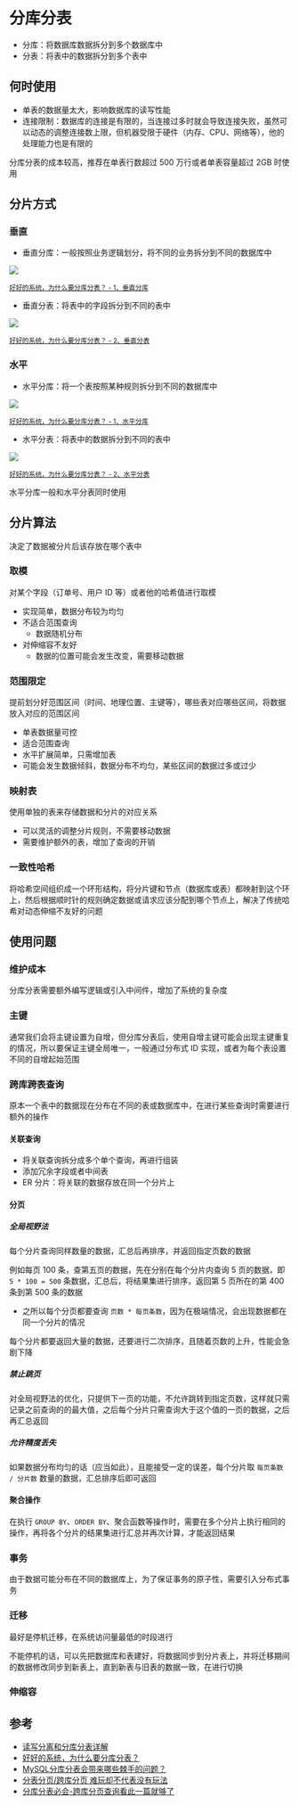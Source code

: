# 分库分表

- 分库：将数据库数据拆分到多个数据库中
- 分表：将表中的数据拆分到多个表中

## 何时使用

- 单表的数据量太大，影响数据库的读写性能
- 连接限制：数据库的连接是有限的，当连接过多时就会导致连接失败，虽然可以动态的调整连接数上限，但机器受限于硬件（内存、CPU、网络等），他的处理能力也是有限的

分库分表的成本较高，推荐在单表行数超过 500 万行或者单表容量超过 2GB 时使用

## 分片方式

### 垂直

- 垂直分库：一般按照业务逻辑划分，将不同的业务拆分到不同的数据库中

![](./md.assets/vertical_database.png)

<small>[好好的系统，为什么要分库分表？ - 1、垂直分库](https://www.cnblogs.com/chengxy-nds/p/16924305.html)</small>

- 垂直分表：将表中的字段拆分到不同的表中

![](./md.assets/vertical_table.png)

<small>[好好的系统，为什么要分库分表？ - 2、垂直分表](https://www.cnblogs.com/chengxy-nds/p/16924305.html)</small>

### 水平

- 水平分库：将一个表按照某种规则拆分到不同的数据库中

![](./md.assets/horizontal_database.png)

<small>[好好的系统，为什么要分库分表？ - 1、水平分库](https://www.cnblogs.com/chengxy-nds/p/16924305.html)</small>

- 水平分表：将表中的数据拆分到不同的表中

![](./md.assets/horizontal_table.png)

<small>[好好的系统，为什么要分库分表？ - 2、水平分表](https://www.cnblogs.com/chengxy-nds/p/16924305.html)</small>

水平分库一般和水平分表同时使用

## 分片算法

决定了数据被分片后该存放在哪个表中

### 取模

对某个字段（订单号、用户 ID 等）或者他的哈希值进行取模

- 实现简单，数据分布较为均匀
- 不适合范围查询
  - 数据随机分布
- 对伸缩容不友好
  - 数据的位置可能会发生改变，需要移动数据

### 范围限定

提前划分好范围区间（时间、地理位置、主键等），哪些表对应哪些区间，将数据放入对应的范围区间

- 单表数据量可控
- 适合范围查询
- 水平扩展简单，只需增加表
- 可能会发生数据倾斜，数据分布不均匀，某些区间的数据过多或过少

### 映射表

使用单独的表来存储数据和分片的对应关系

- 可以灵活的调整分片规则，不需要移动数据
- 需要维护额外的表，增加了查询的开销

### 一致性哈希

将哈希空间组织成一个环形结构，将分片键和节点（数据库或表）都映射到这个环上，然后根据顺时针的规则确定数据或请求应该分配到哪个节点上，解决了传统哈希对动态伸缩不友好的问题

## 使用问题

### 维护成本

分库分表需要额外编写逻辑或引入中间件，增加了系统的复杂度

### 主键

通常我们会将主键设置为自增，但分库分表后，使用自增主键可能会出现主键重复的情况，所以要保证主键全局唯一，一般通过分布式 ID 实现，或者为每个表设置不同的自增起始范围

### 跨库跨表查询

原本一个表中的数据现在分布在不同的表或数据库中，在进行某些查询时需要进行额外的操作

#### 关联查询

- 将关联查询拆分成多个单个查询，再进行组装
- 添加冗余字段或者中间表
- ER 分片：将关联的数据存放在同一个分片上

#### 分页

##### 全局视野法

每个分片查询同样数量的数据，汇总后再排序，并返回指定页数的数据

例如每页 100 条，查第五页的数据，先在分别在每个分片内查询 5 页的数据，即 `5 * 100 = 500` 条数据，汇总后，将结果集进行排序，返回第 5 页所在的第 400 条到第 500 条的数据

- 之所以每个分页都要查询 `页数 * 每页条数`，因为在极端情况，会出现数据都在同一个分片的情况

每个分片都要返回大量的数据，还要进行二次排序，且随着页数的上升，性能会急剧下降
  
##### 禁止跳页

对全局视野法的优化，只提供下一页的功能，不允许跳转到指定页数，这样就只需记录之前查询的的最大值，之后每个分片只需查询大于这个值的一页的数据，之后再汇总返回

##### 允许精度丢失

如果数据分布均匀的话（应当如此），且能接受一定的误差，每个分片取 `每页条数 / 分片数` 数量的数据，汇总排序后即可返回

#### 聚合操作

在执行 `GROUP BY`、`ORDER BY`、聚合函数等操作时，需要在多个分片上执行相同的操作，再将各个分片的结果集进行汇总并再次计算，才能返回结果

### 事务

由于数据可能分布在不同的数据库上，为了保证事务的原子性，需要引入分布式事务

### 迁移

最好是停机迁移，在系统访问量最低的时段进行

不能停机的话，可以先把数据库和表建好，将数据同步到分片表上，并将迁移期间的数据修改同步到新表上，直到新表与旧表的数据一致，在进行切换

### 伸缩容

## 参考

- [读写分离和分库分表详解](https://javaguide.cn/high-performance/read-and-write-separation-and-library-subtable.html)
- [好好的系统，为什么要分库分表？](https://www.cnblogs.com/chengxy-nds/p/16924305.html)
- [MySQL分库分表会带来哪些棘手的问题？](https://mp.weixin.qq.com/s?__biz=MzU3OTc1MDM1Mg==&mid=2247500792&idx=1&sn=7d6d688ce9cdb4f1a60b43f97163efe1&chksm=fd63d347ca145a51cbf42519a256ecbeafaaec40cc74c5ac96e481d747eaf094105e1db3fd72&scene=21)
- [分表分页/跨库分页 难玩却不代表没有玩法](https://juejin.cn/post/6981996965353488415)
- [分库分表必会-跨库分页查询看此一篇就够了](https://juejin.cn/post/7141194628472487972)
